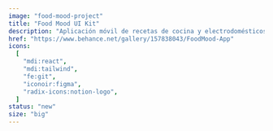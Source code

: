 ```yaml
---
image: "food-mood-project"
title: "Food Mood UI Kit"
description: "Aplicación móvil de recetas de cocina y electrodomésticos."
href: "https://www.behance.net/gallery/157838043/FoodMood-App"
icons:
  [
    "mdi:react",
    "mdi:tailwind",
    "fe:git",
    "iconoir:figma",
    "radix-icons:notion-logo",
  ]
status: "new"
size: "big"
---
```

